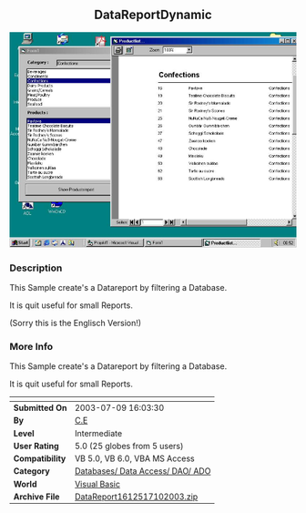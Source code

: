 ﻿<div align="center">

## DataReportDynamic

<img src="PIC2003710312225777.jpg">
</div>

### Description

This Sample create's a Datareport by filtering a Database.

It is quit useful for small Reports.

(Sorry this is the Englisch Version!)
 
### More Info
 
This Sample create's a Datareport by filtering a Database.

It is quit useful for small Reports.


<span>             |<span>
---                |---
**Submitted On**   |2003-07-09 16:03:30
**By**             |[C\.E](https://github.com/Planet-Source-Code/PSCIndex/blob/master/ByAuthor/c-e.md)
**Level**          |Intermediate
**User Rating**    |5.0 (25 globes from 5 users)
**Compatibility**  |VB 5\.0, VB 6\.0, VBA MS Access
**Category**       |[Databases/ Data Access/ DAO/ ADO](https://github.com/Planet-Source-Code/PSCIndex/blob/master/ByCategory/databases-data-access-dao-ado__1-6.md)
**World**          |[Visual Basic](https://github.com/Planet-Source-Code/PSCIndex/blob/master/ByWorld/visual-basic.md)
**Archive File**   |[DataReport1612517102003\.zip](https://github.com/Planet-Source-Code/c-e-datareportdynamic__1-46774/archive/master.zip)








